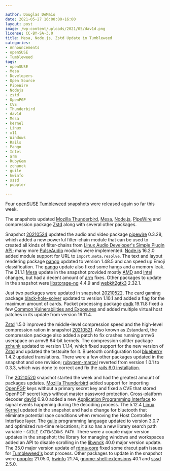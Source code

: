 ```yaml
---

author: Douglas DeMaio
date: 2021-05-27 16:00:00+16:00
layout: post
image: /wp-content/uploads/2021/05/dav1d.png
license: CC-BY-SA-3.0
title: Mesa, Node.js, Zstd Update in Tumbleweed
categories:
- Announcements
- openSUSE
- Tumbleweed
tags:
- openSUSE
- Mesa
- Developers
- Open Source
- PipeWire
- Nodejs
- zstd
- OpenPGP
- CVE
- Thunderbird
- dav1d
- Mesa
- kernel
- Linux
- x11
- Windows
- Rails
- Pango
- Intel
- arm
- RubyGem
- zchunck
- guile
- hwinfo
- sssd
- poppler

---
```


Four [openSUSE](https://get.opensuse.org/) [Tumbleweed](https://get.opensuse.org/tumbleweed/) snapshots were released again so far this week.

The snapshots updated [Mozilla Thunderbird](https://www.thunderbird.net), [Mesa](https://www.mesa3d.org/), [Node.js](https://nodejs.org/en/), [PipeWire](https://pipewire.org/) and compression package [Zstd](https://facebook.github.io/zstd/) along with several other packages. 

Snapshot  [20210524](https://lists.opensuse.org/archives/list/factory@lists.opensuse.org/thread/FW66UOPY7RXXSW47DNGH53Q4EAFVTTF4/) updated the audio and video package [pipewire](https://pipewire.org/) 0.3.28, which added a new powerful filter-chain module that can be used to created all kinds of filter-chains from [Linux Audio Developer's Simple Plugin API](https://www.ladspa.org/); many more [PulseAudio](https://www.freedesktop.org/wiki/Software/PulseAudio/) modules were implemented. [Node.js](https://nodejs.org/en/) 16.2.0 added module support for URL to `import.meta.resolve`. The text and layout rendering package [pango](https://pango.gnome.org/) updated to version 1.48.5 and can speed up Emoji classification. The [pango](https://pango.gnome.org/) update also fixed some hangs and a memory leak. The 21.1.1 [Mesa](https://www.mesa3d.org/) update in the snapshot provided mostly [AMD](https://www.amd.com) and [Intel](https://www.intel.com/) changes, but had a decent amount of [arm](https://www.arm.com/) fixes. Other packages to update in the snapshot were [libstorage-ng](https://github.com/openSUSE/libstorage-ng) 4.4.9 and [webkit2gtk3](https://webkitgtk.org/) 2.32.1.

Just two packages were updated in snapshot  [20210522](https://lists.opensuse.org/archives/list/factory@lists.opensuse.org/thread/CLD477HZXZMEAZAP4VBTUWUGNMYT3M7F/). The card gaming package [black-hole-solver](https://www.shlomifish.org/open-source/projects/black-hole-solitaire-solver/) updated to version 1.10.1 and added a flag for the maximum amount of cards. Packet processing package [dpdk](https://github.com/DPDK/dpdk) 19.11.8 fixed a few [Common Vulnerabilities and Exposures](https://en.wikipedia.org/wiki/Common_Vulnerabilities_and_Exposures) and added multiple virtual host patches in its update from version 19.11.4. 

[Zstd](https://facebook.github.io/zstd/) 1.5.0 improved the middle-level compression speed and the high-level compression ration in snapshot  [20210521](https://lists.opensuse.org/archives/list/factory@lists.opensuse.org/thread/U5HMT5622MBFRJHLCV5IG7USOP2543K4/). Also known as Zstandard, the compression package also added a patch to fix crashes running armv6 userspace on armv8 64-bit kernels. The compression splitter package [zchunk](https://github.com/zchunk/zchunk) updated to version 1.1.14, which fixed support for the new version of [Zstd](https://facebook.github.io/zstd/) and updated the testsuite for it. Bluetooth configuration tool [blueberry](https://github.com/linuxmint/blueberry) 1.4.2 updated translations. There were a few other packages updated in the snapshot and one revision; [rubygem-marcel](https://rubygems.org/gems/marcel/) reverted from version 1.0.1 to 0.3.3, which was done to correct and fix the [rails 6.0 installation](https://guides.rubyonrails.org/6_0_release_notes.html). 

The [20210520](https://lists.opensuse.org/archives/list/factory@lists.opensuse.org/thread/EGJXRZPZDCBWITAC3PUJYPBJP5CUJ3CB/) snapshot started the week and had the greatest amount of packages updates. [Mozilla Thunderbird](https://www.thunderbird.net) added support for importing [OpenPGP](https://www.openpgp.org/) keys without a primary secret key and fixed a CVE that stored OpenPGP secret keys without master password protection. Cross-platform decoder [dav1d](https://code.videolan.org/videolan/dav1d/) 0.9.0 added a new [Application Programming Interface](https://en.wikipedia.org/wiki/API) to signal events happening during the decoding process. The 5.12.4 [Linux Kernel](https://www.kernel.org/) updated in the snapshot and had a change for bluetooth that eliminate potential race conditions when removing the Host Controller Interface layer. The [guile](https://www.gnu.org/software/guile/) programming language updated to version 3.0.7 and optimized run-time relocations; it also has a new library search path variable - `GUILE_EXTENSIONS_PATH`. There were a couple major version updates in the snapshot; the library for managing windows and workspaces added an API to disable scrolling in the [libwnck](https://gitlab.gnome.org/GNOME/libwnck) 40.0 major version update. The 35.0 major version update of [rdma-core](https://github.com/linux-rdma/rdma-core) fixed some dracut path issues for [Tumbleweed's](https://get.opensuse.org/tumbleweed/) boot process. Other packages to update in the snapshot were [poppler](https://poppler.freedesktop.org/) 21.05.0, [hwinfo](https://www.hwinfo.com/) 21.74, [gnome-shell-extensions](https://extensions.gnome.org/) 40.1 and [sssd](https://github.com/SSSD/sssd) 2.5.0.
